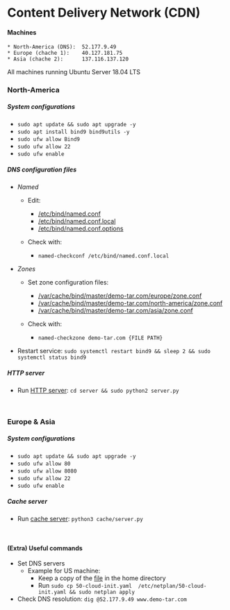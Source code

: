 # Content Delivery Network (CDN)

#### Machines
    * North-America (DNS):  52.177.9.49
    * Europe (chache 1):    40.127.181.75
    * Asia (chache 2):      137.116.137.120

All machines running Ubuntu Server 18.04 LTS 

### North-America

##### System configurations
* `sudo apt update && sudo apt upgrade -y`
* `sudo apt install bind9 bind9utils -y`
* `sudo ufw allow Bind9`
* `sudo ufw allow 22`
* `sudo ufw enable`
   
##### DNS configuration files
* <i>Named</i>
    * Edit:
        * [/etc/bind/named.conf](backup/named.conf)
        * [/etc/bind/named.conf.local](backup/named.conf.local)
        * [/etc/bind/named.conf.options](backup/named.conf.options)
        
    * Check with:
        * `named-checkconf /etc/bind/named.conf.local`

    
* <i>Zones</i>
    * Set  zone configuration files:     
        * [/var/cache/bind/master/demo-tar.com/europe/zone.conf](backup/europe-zone.conf)
        * [/var/cache/bind/master/demo-tar.com/north-america/zone.conf](backup/north-america-zone.conf)
        * [/var/cache/bind/master/demo-tar.com/asia/zone.conf](backup/asia-zone.conf)
        
    * Check with:
        * `named-checkzone demo-tar.com {FILE PATH}`
        
* Restart service: `sudo systemctl restart bind9 && sleep 2 && sudo systemctl status bind9`

##### HTTP server
* Run [HTTP server](HTTP%20server/server.py): `cd server && sudo python2 server.py`

<br>

### Europe & Asia
##### System configurations
* `sudo apt update && sudo apt upgrade -y`
* `sudo ufw allow 80`
* `sudo ufw allow 8080`
* `sudo ufw allow 22`
* `sudo ufw enable`

##### Cache server
* Run [cache server](Cache%20Server/server.py): `python3 cache/server.py`


<br>

#### (Extra) Useful commands
* Set DNS servers <br>
    * Example for US machine:
        * Keep a copy of the [file](backup/set%20servers.yaml) in the home directory
        * Run `sudo cp 50-cloud-init.yaml  /etc/netplan/50-cloud-init.yaml && sudo netplan apply`
* Check DNS resolution: `dig @52.177.9.49 www.demo-tar.com`